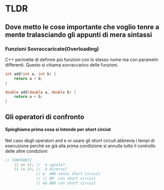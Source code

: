 # TLDR 
## Dove metto le cose importante che voglio tenre a mente tralasciando gli appunti di mera sintassi 

### Funzioni Sovraccaricate(Overloading)

C++ permette di definire più funzioni con lo stesso nome ma con parametri differenti. Questo si chiama sovraccarico delle funzioni.
```cpp
int add(int a, int b) {
    return a + b;
}

double add(double a, double b) {
    return a + b;
}
```

## Gli operatori di confronto
#### Spieghiamo prima cosa si intende per short circiut
Nel caso degli operatori and e or usare gli short circuit abbrevia i tempi di esecuzione perchè se già alla prima condizione si annulla tutto il controllo delle altre condizioni

```cpp
// CONFRONTI
    (1 == 1); //  è uguale?
    (1 != 2); //  è diverso?
              // &  AND senza short circuit
              // || OR  con short circuit
              // && AND con short circuit
```
